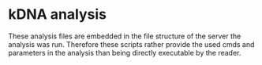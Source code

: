 
# kDNA analysis

These analysis files are embedded in the file structure of the server the analysis was run.
Therefore these scripts rather provide the used cmds and parameters in the analysis than being directly executable by the reader.

